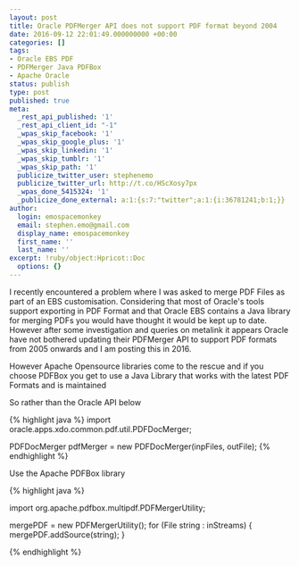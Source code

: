 ```yaml
---
layout: post
title: Oracle PDFMerger API does not support PDF format beyond 2004
date: 2016-09-12 22:01:49.000000000 +00:00
categories: []
tags:
- Oracle EBS PDF
- PDFMerger Java PDFBox
- Apache Oracle
status: publish
type: post
published: true
meta:
  _rest_api_published: '1'
  _rest_api_client_id: "-1"
  _wpas_skip_facebook: '1'
  _wpas_skip_google_plus: '1'
  _wpas_skip_linkedin: '1'
  _wpas_skip_tumblr: '1'
  _wpas_skip_path: '1'
  publicize_twitter_user: stephenemo
  publicize_twitter_url: http://t.co/HScXosy7px
  _wpas_done_5415324: '1'
  _publicize_done_external: a:1:{s:7:"twitter";a:1:{i:36781241;b:1;}}
author:
  login: emospacemonkey
  email: stephen.emo@gmail.com
  display_name: emospacemonkey
  first_name: ''
  last_name: ''
excerpt: !ruby/object:Hpricot::Doc
  options: {}
---
```

I recently encountered a problem where I was asked to merge PDF Files as part of an EBS customisation. Considering that most of Oracle's tools support exporting in PDF Format and that Oracle EBS contains a Java library for merging PDFs you would have thought it would be kept up to date. However after some investigation and queries on metalink it appears Oracle have not bothered updating their PDFMerger API to support PDF formats from 2005 onwards and I am posting this in 2016.

However Apache Opensource libraries come to the rescue and if you choose PDFBox you get to use a Java Library that works with the latest PDF Formats and is maintained 

So rather than the Oracle API below

{% highlight java %}
import oracle.apps.xdo.common.pdf.util.PDFDocMerger;

PDFDocMerger pdfMerger = new PDFDocMerger(inpFiles, outFile);
{% endhighlight %}

Use the Apache PDFBox library

{% highlight java %}

import org.apache.pdfbox.multipdf.PDFMergerUtility;

mergePDF = new PDFMergerUtility();
for (File string : inStreams)
{
          mergePDF.addSource(string);
} 

{% endhighlight %}


